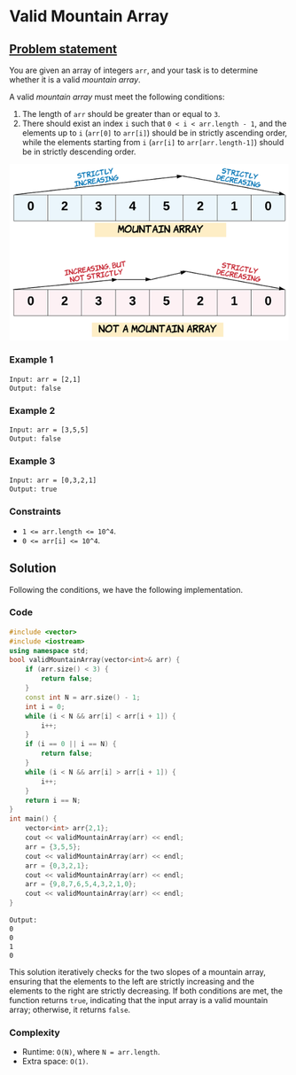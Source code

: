 # Valid Mountain Array

## [Problem statement](https://leetcode.com/problems/valid-mountain-array/)

You are given an array of integers `arr`, and your task is to determine whether it is a valid *mountain array*.

A valid *mountain array* must meet the following conditions:

1. The length of `arr` should be greater than or equal to `3`.
2. There should exist an index `i` such that `0 < i < arr.length - 1`, and the elements up to `i` (`arr[0]` to `arr[i]`) should be in strictly ascending order, while the elements starting from `i` (`arr[i]` to `arr[arr.length-1]`) should be in strictly descending order.

![Mountain array](01_ARR_941_hint_valid_mountain_array.png)

### Example 1
```text
Input: arr = [2,1]
Output: false
```

### Example 2
```text
Input: arr = [3,5,5]
Output: false
```

### Example 3
```text
Input: arr = [0,3,2,1]
Output: true
``` 

### Constraints

* `1 <= arr.length <= 10^4`.
* `0 <= arr[i] <= 10^4`.

## Solution

Following the conditions, we have the following implementation.

### Code
```cpp
#include <vector>
#include <iostream>
using namespace std;
bool validMountainArray(vector<int>& arr) {
    if (arr.size() < 3) {
        return false;
    }
    const int N = arr.size() - 1;
    int i = 0;
    while (i < N && arr[i] < arr[i + 1]) {
        i++;
    }
    if (i == 0 || i == N) {
        return false;
    }
    while (i < N && arr[i] > arr[i + 1]) {
        i++;
    }
    return i == N;
}
int main() {
    vector<int> arr{2,1};
    cout << validMountainArray(arr) << endl;
    arr = {3,5,5};   
    cout << validMountainArray(arr) << endl;
    arr = {0,3,2,1};   
    cout << validMountainArray(arr) << endl;
    arr = {9,8,7,6,5,4,3,2,1,0};
    cout << validMountainArray(arr) << endl;
}
```
```text
Output:
0
0
1
0
```

This solution iteratively checks for the two slopes of a mountain array, ensuring that the elements to the left are strictly increasing and the elements to the right are strictly decreasing. If both conditions are met, the function returns `true`, indicating that the input array is a valid mountain array; otherwise, it returns `false`.

### Complexity
* Runtime: `O(N)`, where `N = arr.length`.
* Extra space: `O(1)`.

